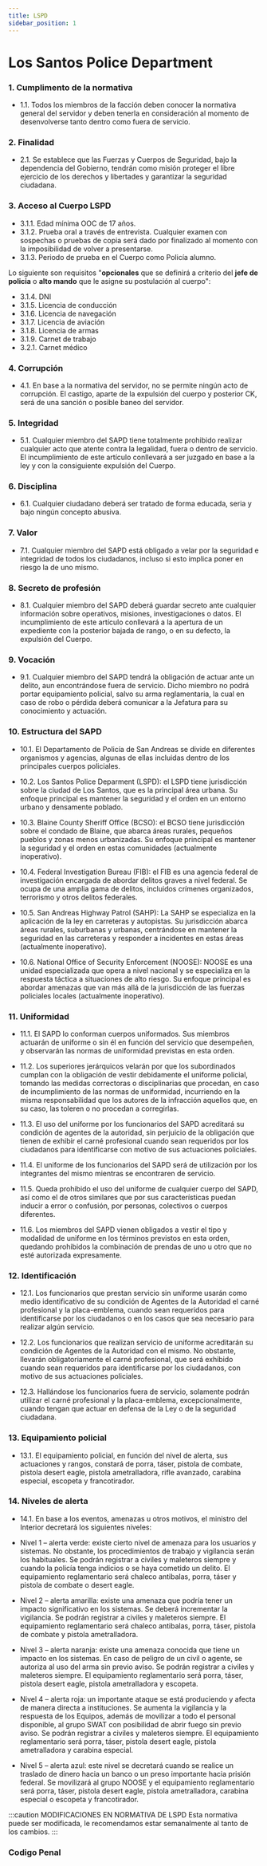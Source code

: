 ```yaml
---
title: LSPD
sidebar_position: 1
---
```

# Los Santos Police Department
### 1. Cumplimento de la normativa
- 1.1. Todos los miembros de la facción deben conocer la normativa general del servidor y deben tenerla en consideración al momento de desenvolverse tanto dentro como fuera de servicio.

### 2. Finalidad

- 2.1. Se establece que las Fuerzas y Cuerpos de Seguridad, bajo la dependencia del Gobierno, tendrán como misión proteger el libre ejercicio de los derechos y libertades y garantizar la seguridad ciudadana.

### 3. Acceso al Cuerpo LSPD

<!-- - 3.1. Para poder acceder al SAPD se deberán cumplir los siguientes requisitos: -->
- 3.1.1. Edad mínima OOC de 17 años.
- 3.1.2. Prueba oral a través de entrevista. Cualquier examen con sospechas o pruebas de copia será dado por finalizado al momento con la imposibilidad de volver a presentarse.
- 3.1.3. Periodo de prueba en el Cuerpo como Policía alumno.

Lo siguiente son requisitos "**opcionales** que se definirá a criterio del **jefe de policia** o **alto mando** que le asigne su postulación al cuerpo":
- 3.1.4. DNI
- 3.1.5. Licencia de conducción
- 3.1.6. Licencia de navegación
- 3.1.7. Licencia de aviación
- 3.1.8. Licencia de armas
- 3.1.9. Carnet de trabajo
- 3.2.1. Carnet médico

### 4. Corrupción

- 4.1. En base a la normativa del servidor, no se permite ningún acto de corrupción. El castigo, aparte de la expulsión del cuerpo y posterior CK, será de una sanción o posible baneo del servidor.

### 5. Integridad

- 5.1. Cualquier miembro del SAPD tiene totalmente prohibido realizar cualquier acto que atente contra la legalidad, fuera o dentro de servicio. El incumplimiento de este artículo conllevará a ser juzgado en base a la ley y con la consiguiente expulsión del Cuerpo.

### 6. Disciplina

- 6.1. Cualquier ciudadano deberá ser tratado de forma educada, seria y bajo ningún concepto abusiva.

### 7. Valor

- 7.1. Cualquier miembro del SAPD está obligado a velar por la seguridad e integridad de todos los ciudadanos, incluso si esto implica poner en riesgo la de uno mismo.

### 8. Secreto de profesión

- 8.1. Cualquier miembro del SAPD deberá guardar secreto ante cualquier información sobre operativos, misiones, investigaciones o datos. El incumplimiento de este artículo conllevará a la apertura de un expediente con la posterior bajada de rango, o en su defecto, la expulsión del Cuerpo.

### 9. Vocación

- 9.1. Cualquier miembro del SAPD tendrá la obligación de actuar ante un delito, aun encontrándose fuera de servicio. Dicho miembro no podrá portar equipamiento policial, salvo su arma reglamentaria, la cual en caso de robo o pérdida deberá comunicar a la Jefatura para su conocimiento y actuación.

### 10. Estructura del SAPD

- 10.1. El Departamento de Policía de San Andreas se divide en diferentes organismos y agencias, algunas de ellas incluidas dentro de los principales cuerpos policiales.

- 10.2. Los Santos Police Deparment (LSPD): el LSPD tiene jurisdicción sobre la ciudad de Los Santos, que es la principal área urbana. Su enfoque principal es mantener la seguridad y el orden en un entorno urbano y densamente poblado.

- 10.3. Blaine County Sheriff Office (BCSO): el BCSO tiene jurisdicción sobre el condado de Blaine, que abarca áreas rurales, pequeños pueblos y zonas menos urbanizadas. Su enfoque principal es mantener la seguridad y el orden en estas comunidades (actualmente inoperativo).

- 10.4. Federal Investigation Bureau (FIB): el FIB es una agencia federal de investigación encargada de abordar delitos graves a nivel federal. Se ocupa de una amplia gama de delitos, incluidos crímenes organizados, terrorismo y otros delitos federales.

- 10.5. San Andreas Highway Patrol (SAHP): La SAHP se especializa en la aplicación de la ley en carreteras y autopistas. Su jurisdicción abarca áreas rurales, suburbanas y urbanas, centrándose en mantener la seguridad en las carreteras y responder a incidentes en estas áreas (actualmente inoperativo).

- 10.6. National Office of Security Enforcement (NOOSE): NOOSE es una unidad especializada que opera a nivel nacional y se especializa en la respuesta táctica a situaciones de alto riesgo. Su enfoque principal es abordar amenazas que van más allá de la jurisdicción de las fuerzas policiales locales (actualmente inoperativo).

### 11. Uniformidad

- 11.1. El SAPD lo conforman cuerpos uniformados. Sus miembros actuarán de uniforme o sin él en función del servicio que desempeñen, y observarán las normas de uniformidad previstas en esta orden.

- 11.2. Los superiores jerárquicos velarán por que los subordinados cumplan con la obligación de vestir debidamente el uniforme policial, tomando las medidas correctoras o disciplinarias que procedan, en caso de incumplimiento de las normas de uniformidad, incurriendo en la misma responsabilidad que los autores de la infracción aquellos que, en su caso, las toleren o no procedan a corregirlas.

- 11.3. El uso del uniforme por los funcionarios del SAPD acreditará su condición de agentes de la autoridad, sin perjuicio de la obligación que tienen de exhibir el carné profesional cuando sean requeridos por los ciudadanos para identificarse con motivo de sus actuaciones policiales.

- 11.4. El uniforme de los funcionarios del SAPD será de utilización por los integrantes del mismo mientras se encontraren de servicio.

- 11.5. Queda prohibido el uso del uniforme de cualquier cuerpo del SAPD, así como el de otros similares que por sus características puedan inducir a error o confusión, por personas, colectivos o cuerpos diferentes.

- 11.6. Los miembros del SAPD vienen obligados a vestir el tipo y modalidad de uniforme en los términos previstos en esta orden, quedando prohibidos la combinación de prendas de uno u otro que no esté autorizada expresamente.

### 12. Identificación

- 12.1. Los funcionarios que prestan servicio sin uniforme usarán como medio identificativo de su condición de Agentes de la Autoridad el carné profesional y la placa-emblema, cuando sean requeridos para identificarse por los ciudadanos o en los casos que sea necesario para realizar algún servicio.

- 12.2. Los funcionarios que realizan servicio de uniforme acreditarán su condición de Agentes de la Autoridad con el mismo. No obstante, llevarán obligatoriamente el carné profesional, que será exhibido cuando sean requeridos para identificarse por los ciudadanos, con motivo de sus actuaciones policiales.

- 12.3. Hallándose los funcionarios fuera de servicio, solamente podrán utilizar el carné profesional y la placa-emblema, excepcionalmente, cuando tengan que actuar en defensa de la Ley o de la seguridad ciudadana.

### 13. Equipamiento policial

- 13.1. El equipamiento policial, en función del nivel de alerta, sus actuaciones y rangos, constará de porra, táser, pistola de combate, pistola desert eagle, pistola ametralladora, rifle avanzado, carabina especial, escopeta y francotirador.

### 14. Niveles de alerta

- 14.1. En base a los eventos, amenazas u otros motivos, el ministro del Interior decretará los siguientes niveles:
  
- Nivel 1 – alerta verde: existe cierto nivel de amenaza para los usuarios y sistemas. No obstante, los procedimientos de trabajo y vigilancia serán los habituales. Se podrán registrar a civiles y maleteros siempre y cuando la policía tenga indicios o se haya cometido un delito. El equipamiento reglamentario será chaleco antibalas, porra, táser y pistola de combate o desert eagle.

- Nivel 2 – alerta amarilla: existe una amenaza que podría tener un impacto significativo en los sistemas. Se deberá incrementar la vigilancia. Se podrán registrar a civiles y maleteros siempre. El equipamiento reglamentario será chaleco antibalas, porra, táser, pistola de combate y pistola ametralladora.

- Nivel 3 – alerta naranja: existe una amenaza conocida que tiene un impacto en los sistemas. En caso de peligro de un civil o agente, se autoriza al uso del arma sin previo aviso. Se podrán registrar a civiles y maleteros siempre. El equipamiento reglamentario será porra, táser, pistola desert eagle, pistola ametralladora y escopeta.

- Nivel 4 – alerta roja: un importante ataque se está produciendo y afecta de manera directa a instituciones. Se aumenta la vigilancia y la respuesta de los Equipos, además de movilizar a todo el personal disponible, al grupo SWAT con posibilidad de abrir fuego sin previo aviso. Se podrán registrar a civiles y maleteros siempre. El equipamiento reglamentario será porra, táser, pistola desert eagle, pistola ametralladora y carabina especial.

- Nivel 5 – alerta azul: este nivel se decretará cuando se realice un traslado de dinero hacia un banco o un preso importante hacia prisión federal. Se movilizará al grupo NOOSE y el equipamiento reglamentario será porra, táser, pistola desert eagle, pistola ametralladora, carabina especial o escopeta y francotirador.

:::caution MODIFICACIONES EN NORMATIVA DE LSPD
Esta normativa puede ser modificada, le recomendamos estar semanalmente al tanto de los cambios.
:::

### Codigo Penal
